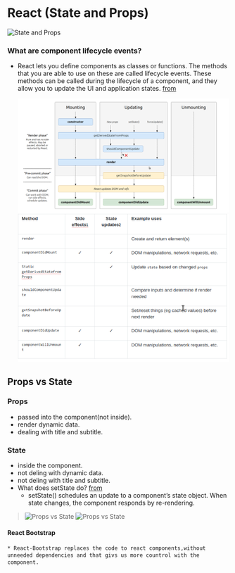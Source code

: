 # React (State and Props)
  
  ![State and Props](https://miro.medium.com/max/2128/1*KN7zbaWkbm5E71zZWfTf7A.gif)

### What are component lifecycle events?
* React lets you define components as classes or functions. The methods that you are able to use on these are called lifecycle events. These methods can be called during the lifecycle of a component, and they allow you to update the UI and application states.  [from](https://medium.com/@joshuablankenshipnola/react-component-lifecycle-events-cb77e670a093)

  ![lifecycle](../img/0_0saPKFiTUk6W3FYp.png)
  ![method](../img/2.png)

## Props vs State

### Props
   *  passed into the component(not inside).
   * render dynamic data.
   * dealing with title and subtitle.

### State 
   * inside the component.
   * not deling with dynamic data.
   * not deling with title and subtitle.
   * What does setState do? [from](https://reactjs.org/docs/faq-state.html)
        * setState() schedules an update to a component’s state object. When state changes, the component responds by re-rendering.


   >   ![Props vs State](https://i.stack.imgur.com/wqvF2.png)
   >   ![Props vs State](https://i.ytimg.com/vi/aLmwln09Tbs/maxresdefault.jpg)

   #### React Bootstrap
    * React-Bootstrap replaces the code to react components,without unneeded dependencies and that givs us more countrol with the component.